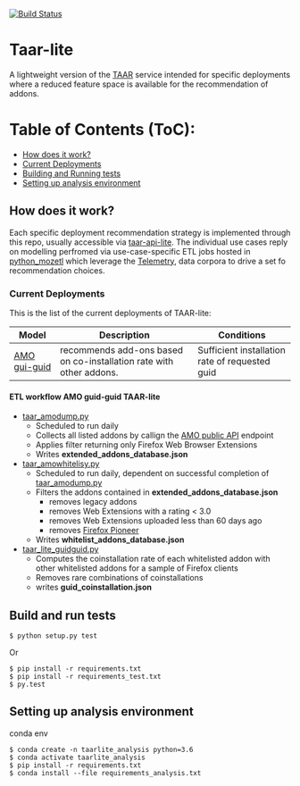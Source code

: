 [![Build Status](https://travis-ci.org/mozilla/taar-lite.svg?branch=master)](https://travis-ci.org/mozilla/taar-lite)

# Taar-lite
A lightweight version of the [TAAR](https://github.com/mozilla/taar) service intended for specific deployments where a reduced feature space is available for the recommendation of addons.

Table of Contents (ToC):
===========================

* [How does it work?](#how-does-it-work)
* [Current Deployments](#current-deployments)
* [Building and Running tests](#build-and-run-tests)
* [Setting up analysis environment](#setting-up-analysis-environment)

## How does it work?
Each specific deployment recommendation strategy is implemented through this repo, usually accessible via [taar-api-lite](https://github.com/mozilla/taar-api-lite). 
The individual use cases reply on modelling perfromed via use-case-specific ETL jobs hosted in [python_mozetl](https://github.com/mozilla/python_mozetl) which leverage the [Telemetry](https://firefox-source-docs.mozilla.org/toolkit/components/telemetry/telemetry/data/common-ping.html), 
data corpora to drive a set fo recommendation choices.

### Current Deployments
This is the list of the current deployments of TAAR-lite:

| Model | Description | Conditions |
|-------|-------------|------------|
[AMO gui-guid](https://github.com/mozilla/taar-lite) |recommends add-ons based on co-installation rate with other addons.|Sufficient installation rate of requested guid|

#### ETL workflow AMO guid-guid TAAR-lite
* [taar_amodump.py](https://github.com/mozilla/python_mozetl/blob/master/mozetl/taar/taar_amodump.py)
	* Scheduled to run daily
	* Collects all listed addons by callign the [AMO public API](https://addons.mozilla.org/api/v3/addons/search/) endpoint
	* Applies filter returning only Firefox Web Browser Extensions
	* Writes __extended_addons_database.json__
* [taar_amowhitelisy.py](https://github.com/mozilla/python_mozetl/blob/master/mozetl/taar/taar_amowhitelist.py) 
	* Scheduled to run daily, dependent on successful completion of [taar_amodump.py](https://github.com/mozilla/python_mozetl/blob/master/mozetl/taar/taar_amodump.py) 
	* Filters the addons contained in __extended_addons_database.json__
		* removes legacy addons
		* removes Web Extensions with a rating < 3.0
		* removes Web Extensions uploaded less than 60 days ago
		* removes [Firefox Pioneer](https://addons.mozilla.org/en-GB/firefox/addon/firefox-pioneer/?src=search)
	* Writes __whitelist_addons_database.json__
* [taar_lite_guidguid.py](https://github.com/mozilla/python_mozetl/blob/master/mozetl/taar/taar_lite_guidguid.py)
	* Computes the coinstallation rate of each whitelisted addon with other whitelisted addons for a sample of Firefox clients
	* Removes rare combinations of coinstallations 
	* writes __guid_coinstallation.json__

## Build and run tests

    $ python setup.py test

Or

    $ pip install -r requirements.txt
    $ pip install -r requirements_test.txt
    $ py.test

## Setting up analysis environment

conda env

    $ conda create -n taarlite_analysis python=3.6
    $ conda activate taarlite_analysis
    $ pip install -r requirements.txt
    $ conda install --file requirements_analysis.txt
